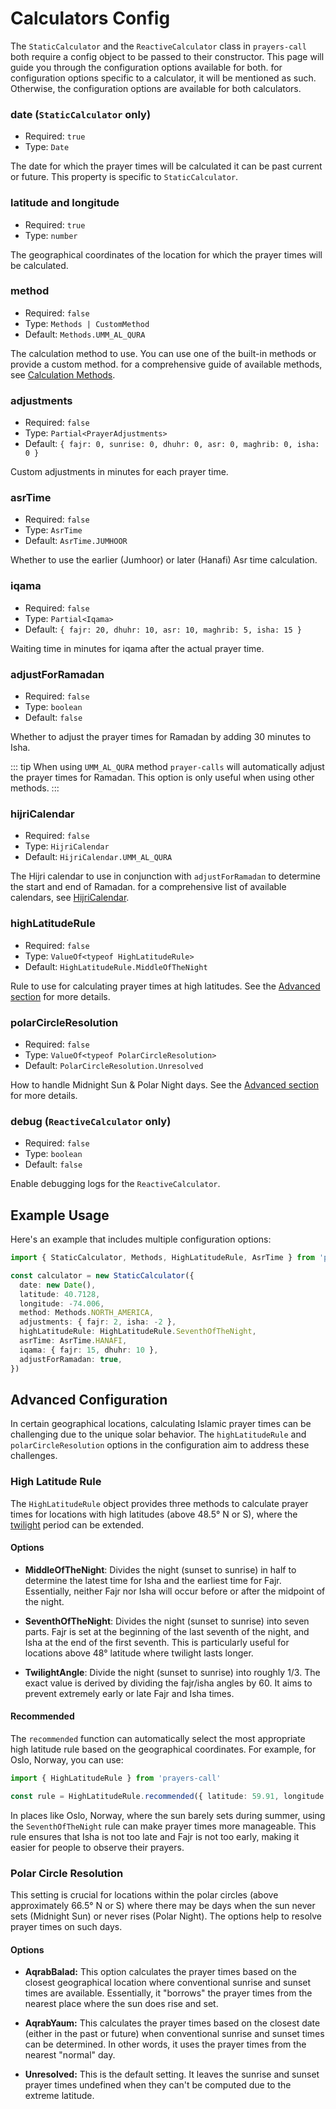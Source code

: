 # Calculators Config

The `StaticCalculator` and the `ReactiveCalculator` class in `prayers-call` both require a config object to be passed to their constructor. This page will guide you through the configuration options available for both. for configuration options specific to a calculator, it will be mentioned as such. Otherwise, the configuration options are available for both calculators.

### date (`StaticCalculator` only)

- Required: `true`
- Type: `Date`

The date for which the prayer times will be calculated it can be past current or future. This property is specific to `StaticCalculator`.

### latitude and longitude

- Required: `true`
- Type: `number`

The geographical coordinates of the location for which the prayer times will be calculated.

### method

- Required: `false`
- Type: `Methods | CustomMethod`
- Default: `Methods.UMM_AL_QURA`

The calculation method to use. You can use one of the built-in methods or provide a custom method. for a comprehensive guide of available methods, see [Calculation Methods](./methods.md).

### adjustments

- Required: `false`
- Type: `Partial<PrayerAdjustments>`
- Default: `{ fajr: 0, sunrise: 0, dhuhr: 0, asr: 0, maghrib: 0, isha: 0 }`

Custom adjustments in minutes for each prayer time.

### asrTime

- Required: `false`
- Type: `AsrTime`
- Default: `AsrTime.JUMHOOR`

Whether to use the earlier (Jumhoor) or later (Hanafi) Asr time calculation.

### iqama

- Required: `false`
- Type: `Partial<Iqama>`
- Default: `{ fajr: 20, dhuhr: 10, asr: 10, maghrib: 5, isha: 15 }`

Waiting time in minutes for iqama after the actual prayer time.

### adjustForRamadan

- Required: `false`
- Type: `boolean`
- Default: `false`

Whether to adjust the prayer times for Ramadan by adding 30 minutes to Isha.

::: tip
When using `UMM_AL_QURA` method `prayer-calls` will automatically adjust the prayer times for Ramadan. This option is only useful when using other methods.
:::

### hijriCalendar

- Required: `false`
- Type: `HijriCalendar`
- Default: `HijriCalendar.UMM_AL_QURA`

The Hijri calendar to use in conjunction with `adjustForRamadan` to determine the start and end of Ramadan. for a comprehensive list of available calendars, see [HijriCalendar](../api.md#HijriCalendar).

### highLatitudeRule

- Required: `false`
- Type: `ValueOf<typeof HighLatitudeRule>`
- Default: `HighLatitudeRule.MiddleOfTheNight`

Rule to use for calculating prayer times at high latitudes. See the [Advanced section](#advanced-configuration) for more details.

### polarCircleResolution

- Required: `false`
- Type: `ValueOf<typeof PolarCircleResolution>`
- Default: `PolarCircleResolution.Unresolved`

How to handle Midnight Sun & Polar Night days. See the [Advanced section](#advanced-configuration) for more details.

### debug (`ReactiveCalculator` only)

- Required: `false`
- Type: `boolean`
- Default: `false`

Enable debugging logs for the `ReactiveCalculator`.

## Example Usage

Here's an example that includes multiple configuration options:

```ts
import { StaticCalculator, Methods, HighLatitudeRule, AsrTime } from 'prayers-call'

const calculator = new StaticCalculator({
  date: new Date(),
  latitude: 40.7128,
  longitude: -74.006,
  method: Methods.NORTH_AMERICA,
  adjustments: { fajr: 2, isha: -2 },
  highLatitudeRule: HighLatitudeRule.SeventhOfTheNight,
  asrTime: AsrTime.HANAFI,
  iqama: { fajr: 15, dhuhr: 10 },
  adjustForRamadan: true,
})
```

## Advanced Configuration

In certain geographical locations, calculating Islamic prayer times can be challenging due to the unique solar behavior. The `highLatitudeRule` and `polarCircleResolution` options in the configuration aim to address these challenges.

### High Latitude Rule

The `HighLatitudeRule` object provides three methods to calculate prayer times for locations with high latitudes (above 48.5° N or S), where the [twilight](https://en.wikipedia.org/wiki/Twilight) period can be extended.

#### Options

- **MiddleOfTheNight**: Divides the night (sunset to sunrise) in half to determine the latest time for Isha and the earliest time for Fajr. Essentially, neither Fajr nor Isha will occur before or after the midpoint of the night.

- **SeventhOfTheNight**: Divides the night (sunset to sunrise) into seven parts. Fajr is set at the beginning of the last seventh of the night, and Isha at the end of the first seventh. This is particularly useful for locations above 48° latitude where twilight lasts longer.

- **TwilightAngle**: Divide the night (sunset to sunrise) into roughly 1/3. The exact value is derived by dividing the fajr/isha angles by 60. It aims to prevent extremely early or late Fajr and Isha times.

#### Recommended

The `recommended` function can automatically select the most appropriate high latitude rule based on the geographical coordinates. For example, for Oslo, Norway, you can use:

```ts
import { HighLatitudeRule } from 'prayers-call'

const rule = HighLatitudeRule.recommended({ latitude: 59.91, longitude: 10.75 }) // SeventhOfTheNight
```

In places like Oslo, Norway, where the sun barely sets during summer, using the `SeventhOfTheNight` rule can make prayer times more manageable. This rule ensures that Isha is not too late and Fajr is not too early, making it easier for people to observe their prayers.

### Polar Circle Resolution

This setting is crucial for locations within the polar circles (above approximately 66.5° N or S) where there may be days when the sun never sets (Midnight Sun) or never rises (Polar Night). The options help to resolve prayer times on such days.

#### Options

- **AqrabBalad:** This option calculates the prayer times based on the closest geographical location where conventional sunrise and sunset times are available. Essentially, it "borrows" the prayer times from the nearest place where the sun does rise and set.

- **AqrabYaum:** This calculates the prayer times based on the closest date (either in the past or future) when conventional sunrise and sunset times can be determined. In other words, it uses the prayer times from the nearest "normal" day.

- **Unresolved:** This is the default setting. It leaves the sunrise and sunset prayer times undefined when they can't be computed due to the extreme latitude.
